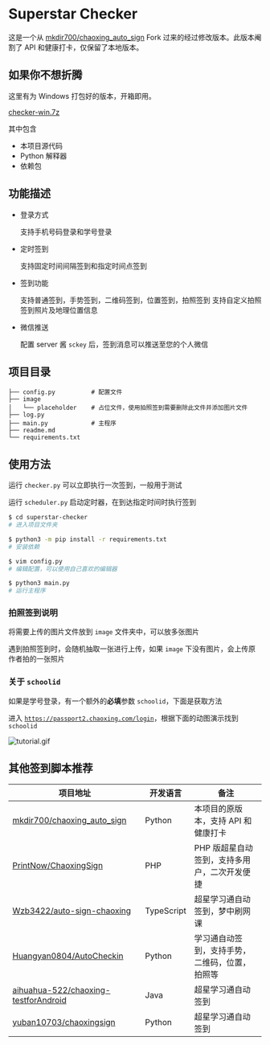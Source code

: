 # Superstar Checker

这是一个从 [mkdir700/chaoxing_auto_sign](https://github.com/mkdir700/chaoxing_auto_sign) Fork 过来的经过修改版本。此版本阉割了 API 和健康打卡，仅保留了本地版本。

## 如果你不想折腾

这里有为 Windows 打包好的版本，开箱即用。

[checker-win.7z](https://github.com/ReekyStive/superstar-checker/releases/download/v1.0/checker-win.7z)

其中包含

- 本项目源代码
- Python 解释器
- 依赖包

## 功能描述

- 登录方式

    支持手机号码登录和学号登录

- 定时签到

    支持固定时间间隔签到和指定时间点签到

- 签到功能

    支持普通签到，手势签到，二维码签到，位置签到，拍照签到
    支持自定义拍照签到照片及地理位置信息

- 微信推送

    配置 server 酱 `sckey` 后，签到消息可以推送至您的个人微信

## 项目目录

``` shell
├── config.py          # 配置文件
├── image
│   └── placeholder    # 占位文件，使用拍照签到需要删除此文件并添加图片文件
├── log.py
├── main.py            # 主程序
├── readme.md
└── requirements.txt
```

## 使用方法

运行 `checker.py` 可以立即执行一次签到，一般用于测试

运行 `scheduler.py` 启动定时器，在到达指定时间时执行签到

``` bash
$ cd superstar-checker
# 进入项目文件夹

$ python3 -m pip install -r requirements.txt
# 安装依赖

$ vim config.py
# 编辑配置，可以使用自己喜欢的编辑器

$ python3 main.py
# 运行主程序
```

### 拍照签到说明

将需要上传的图片文件放到 `image` 文件夹中，可以放多张图片

遇到拍照签到时，会随机抽取一张进行上传，如果 `image` 下没有图片，会上传原作者拍的一张照片

### 关于 `schoolid`

如果是学号登录，有一个额外的**必填**参数 `schoolid`，下面是获取方法

进入 [`https://passport2.chaoxing.com/login`](https://passport2.chaoxing.com/login)，根据下面的动图演示找到 `schoolid`

![tutorial.gif](http://cdn.z2blog.com/2020/04/15/cdf5a0415014614.gif)

## 其他签到脚本推荐

| 项目地址 | 开发语言 | 备注 |
| - | - | - |
| [mkdir700/chaoxing_auto_sign](https://github.com/mkdir700/chaoxing_auto_sign) | Python | 本项目的原版本，支持 API 和健康打卡 |
| [PrintNow/ChaoxingSign](https://github.com/PrintNow/ChaoxingSign) | PHP | PHP 版超星自动签到，支持多用户，二次开发便捷 |
| [Wzb3422/auto-sign-chaoxing](https://github.com/Wzb3422/auto-sign-chaoxing) | TypeScript | 超星学习通自动签到，梦中刷网课 |
| [Huangyan0804/AutoCheckin](https://github.com/Huangyan0804/AutoCheckin) | Python | 学习通自动签到，支持手势，二维码，位置，拍照等 |
| [aihuahua-522/chaoxing-testforAndroid](https://github.com/aihuahua-522/chaoxing-testforAndroid) | Java | 超星学习通自动签到 |
| [yuban10703/chaoxingsign](https://github.com/yuban10703/chaoxingsign) | Python | 超星学习通自动签到 |
